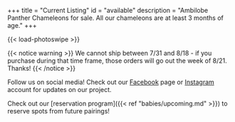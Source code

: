 +++
title = "Current Listing"
id = "available"
description = "Ambilobe Panther Chameleons for sale. All our chameleons are at least 3 months of age."
+++

{{< load-photoswipe >}}

{{< notice warning >}}
We cannot ship between 7/31 and 8/18 - if you purchase during that time frame, those orders will go out the week of 8/21. Thanks!
{{< /notice >}}



Follow us on social media! Check out our [Facebook](https://www.facebook.com/jonmarkhill) page or [Instagram](https://www.instagram.com/ipardalis/) account for updates on our project.

Check out our [reservation program]({{< ref "babies/upcoming.md" >}}) to reserve spots from future pairings!

